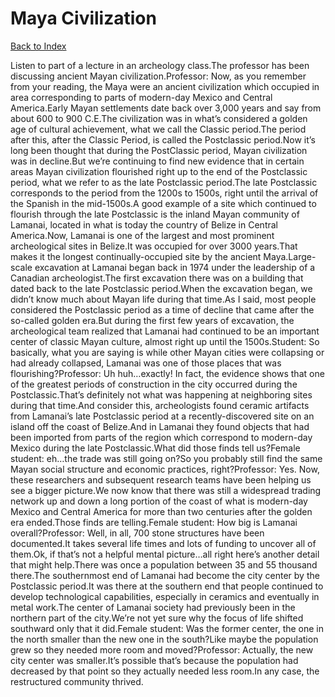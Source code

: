 # Maya Civilization
[Back to Index](https://github.com/windows10010/tpoExtractor/blob/master/README.md)

Listen to part of a lecture in an archeology class.The professor has been discussing ancient Mayan civilization.Professor: Now, as you remember from your reading, the Maya were an ancient civilization which occupied in area corresponding to parts of modern-day Mexico and Central America.Early Mayan settlements date back over 3,000 years and say from about 600 to 900 C.E.The civilization was in what’s considered a golden age of cultural achievement, what we call the Classic period.The period after this, after the Classic Period, is called the Postclassic period.Now it’s long been thought that during the PostClassic period, Mayan civilization was in decline.But we’re continuing to find new evidence that in certain areas Mayan civilization flourished right up to the end of the Postclassic period, what we refer to as the late Postclassic period.The late Postclassic corresponds to the period from the 1200s to 1500s, right until the arrival of the Spanish in the mid-1500s.A good example of a site which continued to flourish through the late Postclassic is the inland Mayan community of Lamanai, located in what is today the country of Belize in Central America.Now, Lamanai is one of the largest and most prominent archeological sites in Belize.It was occupied for over 3000 years.That makes it the longest continually-occupied site by the ancient Maya.Large-scale excavation at Lamanai began back in 1974 under the leadership of a Canadian archeologist.The first excavation there was on a building that dated back to the late Postclassic period.When the excavation began, we didn’t know much about Mayan life during that time.As I said, most people considered the Postclassic period as a time of decline that came after the so-called golden era.But during the first few years of excavation, the archeological team realized that Lamanai had continued to be an important center of classic Mayan culture, almost right up until the 1500s.Student: So basically, what you are saying is while other Mayan cities were collapsing or had already collapsed, Lamanai was one of those places that was flourishing?Professor: Uh huh…exactly! In fact, the evidence shows that one of the greatest periods of construction in the city occurred during the Postclassic.That’s definitely not what was happening at neighboring sites during that time.And consider this, archeologists found ceramic artifacts from Lamanai’s late Postclassic period at a recently-discovered site on an island off the coast of Belize.And in Lamanai they found objects that had been imported from parts of the region which correspond to modern-day Mexico during the late Postclassic.What did those finds tell us?Female student: eh…the trade was still going on?So you probably still find the same Mayan social structure and economic practices, right?Professor: Yes. Now, these researchers and subsequent research teams have been helping us see a bigger picture.We now know that there was still a widespread trading network up and down a long portion of the coast of what is modern-day Mexico and Central America for more than two centuries after the golden era ended.Those finds are telling.Female student: How big is Lamanai overall?Professor: Well, in all, 700 stone structures have been documented.It takes several life times and lots of funding to uncover all of them.Ok, if that’s not a helpful mental picture…all right here’s another detail that might help.There was once a population between 35 and 55 thousand there.The southernmost end of Lamanai had become the city center by the Postclassic period.It was there at the southern end that people continued to develop technological capabilities, especially in ceramics and eventually in metal work.The center of Lamanai society had previously been in the northern part of the city.We’re not yet sure why the focus of life shifted southward only that it did.Female student: Was the former center, the one in the north smaller than the new one in the south?Like maybe the population grew so they needed more room and moved?Professor: Actually, the new city center was smaller.It’s possible that’s because the population had decreased by that point so they actually needed less room.In any case, the restructured community thrived. 